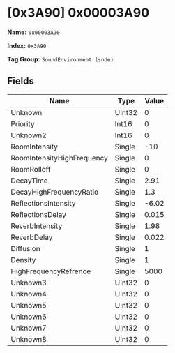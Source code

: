 # [0x3A90] 0x00003A90

**Name:** ```0x00003A90```

**Index:** ```0x3A90```

**Tag Group:** ```SoundEnvironment (snde)```

## Fields

Name	| Type	| Value
---	|---	|---	|
Unknown	|UInt32	|0
Priority	|Int16	|0
Unknown2	|Int16	|0
RoomIntensity	|Single	|-10
RoomIntensityHighFrequency	|Single	|0
RoomRolloff	|Single	|0
DecayTime	|Single	|2.91
DecayHighFrequencyRatio	|Single	|1.3
ReflectionsIntensity	|Single	|-6.02
ReflectionsDelay	|Single	|0.015
ReverbIntensity	|Single	|1.98
ReverbDelay	|Single	|0.022
Diffusion	|Single	|1
Density	|Single	|1
HighFrequencyRefrence	|Single	|5000
Unknown3	|UInt32	|0
Unknown4	|UInt32	|0
Unknown5	|UInt32	|0
Unknown6	|UInt32	|0
Unknown7	|UInt32	|0
Unknown8	|UInt32	|0


